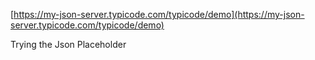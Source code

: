 [https://my-json-server.typicode.com/typicode/demo](https://my-json-server.typicode.com/typicode/demo)

Trying the Json Placeholder

